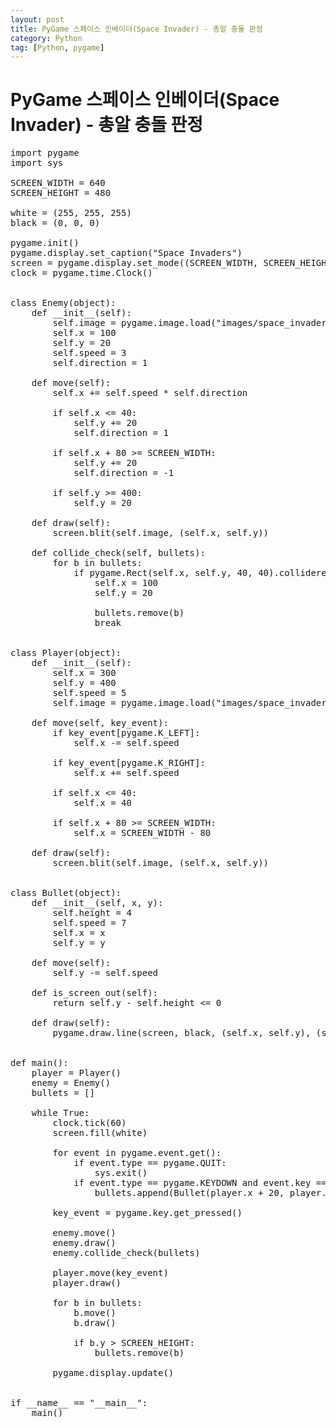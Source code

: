 ```yaml
---
layout: post
title: PyGame 스페이스 인베이더(Space Invader) - 총알 충돌 판정
category: Python
tag: [Python, pygame]
---
```

# PyGame 스페이스 인베이더(Space Invader) - 총알 충돌 판정

<pre class="prettyprint">
import pygame
import sys

SCREEN_WIDTH = 640
SCREEN_HEIGHT = 480

white = (255, 255, 255)
black = (0, 0, 0)

pygame.init()
pygame.display.set_caption("Space Invaders")
screen = pygame.display.set_mode((SCREEN_WIDTH, SCREEN_HEIGHT))
clock = pygame.time.Clock()


class Enemy(object):
    def __init__(self):
        self.image = pygame.image.load("images/space_invader_enemy.png").convert_alpha()
        self.x = 100
        self.y = 20
        self.speed = 3
        self.direction = 1

    def move(self):
        self.x += self.speed * self.direction

        if self.x <= 40:
            self.y += 20
            self.direction = 1

        if self.x + 80 >= SCREEN_WIDTH:
            self.y += 20
            self.direction = -1

        if self.y >= 400:
            self.y = 20

    def draw(self):
        screen.blit(self.image, (self.x, self.y))

    def collide_check(self, bullets):
        for b in bullets:
            if pygame.Rect(self.x, self.y, 40, 40).colliderect((b.x, b.y, 0, b.height)):
                self.x = 100
                self.y = 20

                bullets.remove(b)
                break


class Player(object):
    def __init__(self):
        self.x = 300
        self.y = 400
        self.speed = 5
        self.image = pygame.image.load("images/space_invader_player.png").convert_alpha()

    def move(self, key_event):
        if key_event[pygame.K_LEFT]:
            self.x -= self.speed

        if key_event[pygame.K_RIGHT]:
            self.x += self.speed

        if self.x <= 40:
            self.x = 40

        if self.x + 80 >= SCREEN_WIDTH:
            self.x = SCREEN_WIDTH - 80

    def draw(self):
        screen.blit(self.image, (self.x, self.y))


class Bullet(object):
    def __init__(self, x, y):
        self.height = 4
        self.speed = 7
        self.x = x
        self.y = y

    def move(self):
        self.y -= self.speed

    def is_screen_out(self):
        return self.y - self.height <= 0

    def draw(self):
        pygame.draw.line(screen, black, (self.x, self.y), (self.x, self.y + self.height), 1)


def main():
    player = Player()
    enemy = Enemy()
    bullets = []

    while True:
        clock.tick(60)
        screen.fill(white)

        for event in pygame.event.get():
            if event.type == pygame.QUIT:
                sys.exit()
            if event.type == pygame.KEYDOWN and event.key == pygame.K_SPACE:
                bullets.append(Bullet(player.x + 20, player.y - 5))

        key_event = pygame.key.get_pressed()

        enemy.move()
        enemy.draw()
        enemy.collide_check(bullets)

        player.move(key_event)
        player.draw()

        for b in bullets:
            b.move()
            b.draw()

            if b.y > SCREEN_HEIGHT:
                bullets.remove(b)

        pygame.display.update()


if __name__ == "__main__":
    main()
</pre>